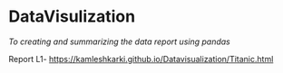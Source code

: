# DataVisulization
*To creating and summarizing the data report using pandas*

Report L1- https://kamleshkarki.github.io/Datavisualization/Titanic.html
